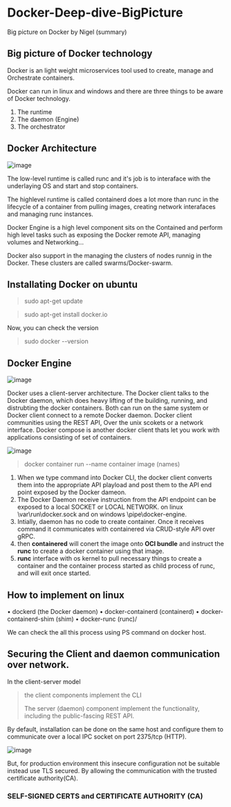 # Docker-Deep-dive-BigPicture
Big picture on Docker by Nigel (summary)

## Big picture of Docker technology

Docker is an light weight microservices tool used to create, manage and Orchestrate containers.

Docker can run in linux and windows and there are three things to be aware of Docker technology.

1. The runtime
2. The daemon (Engine)
3. The orchestrator

## Docker Architecture

![image](https://user-images.githubusercontent.com/38424194/150133269-639f80ba-e66c-46b7-bf81-346e57eafcb8.png)

The low-level runtime is called runc and it's job is to interaface with the underlaying OS and start and stop containers.

The highlevel runtime is called containerd does a lot more than runc in the lifecycle of a container from pulling images, creating network interafaces and managing runc instances.

Docker Engine is a high level component sits on the Contained and perform high level tasks such as exposing the Docker remote API, managing volumes and Networking...

Docker also support in the managing the clusters of nodes runnig in the Docker. These clusters are called swarms/Docker-swarm.

## Installating Docker on ubuntu

> sudo apt-get update

> sudo apt-get install docker.io

Now, you can check the version

> sudo docker --version

## Docker Engine

![image](https://user-images.githubusercontent.com/38424194/150494049-92c2144f-cbb3-4433-a844-bd41daee2eed.png)

Docker uses a client-server architecture. The Docker client talks to the Docker daemon, which does heavy lifting of the building, running, and distrubting the docker containers. Both  can run on the same system or Docker client connect to a remote Docker daemon.
Docker client communities using the REST API, Over the unix scokets or a network interface. Docker compose is another docker client thats let you work with applications consisting of set of containers.

![image](https://user-images.githubusercontent.com/38424194/150528287-b909da1d-e594-4366-aa71-ea83dcff7bd8.png)

> docker container run --name container image (names)
1. When we type command into Docker CLI, the docker client converts them into the appropriate API playload and post them to the API end point exposed by the Docker dameon.
2. The Docker Daemon receive instruction from the API endpoint  can be exposed to a local SOCKET or LOCAL NETWORK. on linux \var\run\docker.sock and on windows \pipe\docker-engine.
3. Intially, daemon has no code to create container. Once it receives command it communicates with containered via CRUD-style API over gRPC.
4. then **containered** will conert the image onto **OCI bundle** and instruct the **runc** to create a docker container using that image.
5. **runc** interface with os kernel to pull necessary things to create a container and the container process started as child process of runc, and will exit once started.

## How to implement on linux
• dockerd (the Docker daemon)
• docker-containerd (containerd)
• docker-containerd-shim (shim)
• docker-runc (runc)/

We can check the all this process using PS command on docker host.

## Securing the Client and daemon communication over network.

In the client-server model
> the client components implement the CLI
> 
> The server (daemon) component implement the functionality, including the public-fascing REST API.

By default, installation can be done on the same host and configure them to communicate over a local IPC socket on port 2375/tcp (HTTP).

![image](https://user-images.githubusercontent.com/38424194/150536627-01e823f5-9b8e-4036-944c-50c8fe2fb775.png)

But, for production environment this insecure configuration not be suitable instead use TLS secured. By allowing the communication with the trusted certificate authority(CA).

### SELF-SIGNED CERTS and CERTIFICATE AUTHORITY (CA)


